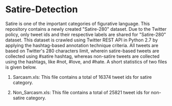 # Satire-Detection

Satire is one of the important categories of figurative language. This repository contains a newly created "Satire-280" dataset. Due to the Twitter policy, only tweet ids and their respective labels are shared for "Satire-280" dataset. This dataset is crawled using Twitter REST API in Python 2.7 by applying the hashtag-based annotation technique criteria. All tweets are based on Twitter's 280 characters limit, wherein satire-based tweets are collected using #satire hashtag, whereas non-satire tweets are collected using the hashtags, like #not, #love, and #hate. A short statistics of two files is given below.

1. Sarcasm.xls: This file contains a total of 16374 tweet ids for satire category. 

2. Non_Sarcasm.xls: This file contains a total of 25821 tweet ids for non-satire category.
